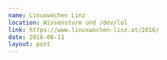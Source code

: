 ```yaml
---
name: Linuxwochen Linz
location: Wissensturm und /dev/lol
link: https://www.linuxwochen-linz.at/2016/
date: 2016-06-11
layout: post
---
```

